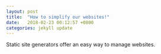 ```yaml
---
layout: post
title:  "How to simplify our websites!"
date:   2018-02-23 00:12:57 +0800
categories: jekyll update
---
```

Static site generators offer an easy way to manage websites.

